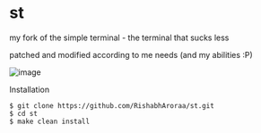 # st
my fork of the simple terminal - the terminal that sucks less

patched and modified according to me needs (and my abilities :P)

![image](https://i.imgur.com/AZFCTrC.png)


Installation

```
$ git clone https://github.com/RishabhAroraa/st.git
$ cd st
$ make clean install
```

